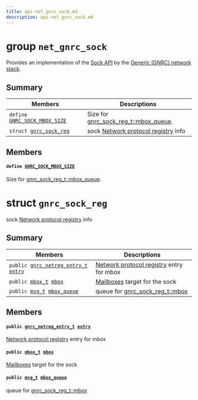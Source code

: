 ```yaml
---
title: api-net_gnrc_sock.md
description: api-net_gnrc_sock.md
---
```

# group `net_gnrc_sock` 

Provides an implementation of the [Sock API](./doc/starlight-docs/src/content/docs/apidoc/api-undefined.md#group__net__sock) by the [Generic (GNRC) network stack](./doc/starlight-docs/src/content/docs/apidoc/api-undefined.md#group__net__gnrc).

## Summary

 Members                        | Descriptions                                
--------------------------------|---------------------------------------------
`define `[`GNRC_SOCK_MBOX_SIZE`](#group__net__gnrc__sock_1gac9d559e1e804acc82d3c6fc2445b52ad)            | Size for [gnrc_sock_reg_t::mbox_queue](./doc/starlight-docs/src/content/docs/apidoc/api-net_gnrc_sock.md#structgnrc__sock__reg_1a22b4f3045ba6f81ffb81e8de42bfcf55).
`struct `[`gnrc_sock_reg`](#structgnrc__sock__reg) | sock [Network protocol registry](./doc/starlight-docs/src/content/docs/apidoc/api-undefined.md#group__net__gnrc__netreg) info

## Members

#### `define `[`GNRC_SOCK_MBOX_SIZE`](#group__net__gnrc__sock_1gac9d559e1e804acc82d3c6fc2445b52ad) 

Size for [gnrc_sock_reg_t::mbox_queue](./doc/starlight-docs/src/content/docs/apidoc/api-net_gnrc_sock.md#structgnrc__sock__reg_1a22b4f3045ba6f81ffb81e8de42bfcf55).

# struct `gnrc_sock_reg` 

sock [Network protocol registry](./doc/starlight-docs/src/content/docs/apidoc/api-undefined.md#group__net__gnrc__netreg) info

## Summary

 Members                        | Descriptions                                
--------------------------------|---------------------------------------------
`public `[`gnrc_netreg_entry_t`](./doc/starlight-docs/src/content/docs/apidoc/api-undefined.md#group__net__gnrc__netreg_1ga9f62d7f4b7c56e53983315b651a88c0f)` `[`entry`](#structgnrc__sock__reg_1a8d16208dcdddc30988a97cd96a024fd2) | [Network protocol registry](./doc/starlight-docs/src/content/docs/apidoc/api-undefined.md#group__net__gnrc__netreg) entry for mbox
`public `[`mbox_t`](./doc/starlight-docs/src/content/docs/apidoc/api-core_mbox.md#structmbox__t)` `[`mbox`](#structgnrc__sock__reg_1a936a208fd08628a446e3775288fdd4d0) | [Mailboxes](./doc/starlight-docs/src/content/docs/apidoc/api-undefined.md#group__core__mbox) target for the sock
`public `[`msg_t`](./doc/starlight-docs/src/content/docs/apidoc/api-core_msg.md#structmsg__t)` `[`mbox_queue`](#structgnrc__sock__reg_1a22b4f3045ba6f81ffb81e8de42bfcf55) | queue for [gnrc_sock_reg_t::mbox](./doc/starlight-docs/src/content/docs/apidoc/api-net_gnrc_sock.md#structgnrc__sock__reg_1a936a208fd08628a446e3775288fdd4d0)

## Members

#### `public `[`gnrc_netreg_entry_t`](./doc/starlight-docs/src/content/docs/apidoc/api-undefined.md#group__net__gnrc__netreg_1ga9f62d7f4b7c56e53983315b651a88c0f)` `[`entry`](#structgnrc__sock__reg_1a8d16208dcdddc30988a97cd96a024fd2) 

[Network protocol registry](./doc/starlight-docs/src/content/docs/apidoc/api-undefined.md#group__net__gnrc__netreg) entry for mbox

#### `public `[`mbox_t`](./doc/starlight-docs/src/content/docs/apidoc/api-core_mbox.md#structmbox__t)` `[`mbox`](#structgnrc__sock__reg_1a936a208fd08628a446e3775288fdd4d0) 

[Mailboxes](./doc/starlight-docs/src/content/docs/apidoc/api-undefined.md#group__core__mbox) target for the sock

#### `public `[`msg_t`](./doc/starlight-docs/src/content/docs/apidoc/api-core_msg.md#structmsg__t)` `[`mbox_queue`](#structgnrc__sock__reg_1a22b4f3045ba6f81ffb81e8de42bfcf55) 

queue for [gnrc_sock_reg_t::mbox](./doc/starlight-docs/src/content/docs/apidoc/api-net_gnrc_sock.md#structgnrc__sock__reg_1a936a208fd08628a446e3775288fdd4d0)

